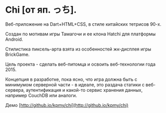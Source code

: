 # **Chi** [от яп. っち]. 

Веб-приложение на Dart+HTML+CSS, в стиле китайских тетрисов 90-х.

Создан по мотивам игры Тамагочи и ее клона Hatchi для платформы Android.

Стилистика пиксель-арта взята из особенностей жк-дисплея игры BrickGame. 

Цель проекта - сделать веб-питомца и освоить веб-технологии года 2015.

Концепция в разработке, пока ясно, что игра должна быть с минимумом серверной части - в идеале, это раздача статики с веб-сервера, аутентификация и какой-то сервис хранения данных, например CouchDB или аналоги.

Демо [http://github.io/kpmy/chi](http://github.io/kpmy/chi)